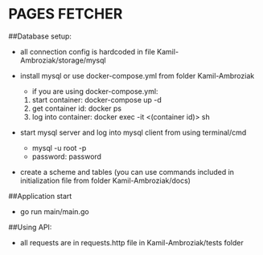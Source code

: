 # PAGES FETCHER

##Database setup:
- all connection config is hardcoded in file Kamil-Ambroziak/storage/mysql

- install mysql or use docker-compose.yml from folder Kamil-Ambroziak
    - if you are using docker-compose.yml:
    1. start container: docker-compose up -d
    2. get container id: docker ps
    3. log into container: docker exec -it <(container id)> sh
- start mysql server and log into mysql client from using terminal/cmd
    - mysql -u root -p
    - password: password
- create a scheme and tables (you can use commands included in initialization file from folder Kamil-Ambroziak/docs)  

##Application start
- go run main/main.go

##Using API:
- all requests are in requests.http file in Kamil-Ambroziak/tests folder